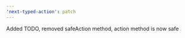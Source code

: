 ```yaml
---
'next-typed-action': patch
---
```


Added TODO, removed safeAction method, action method is now safe

